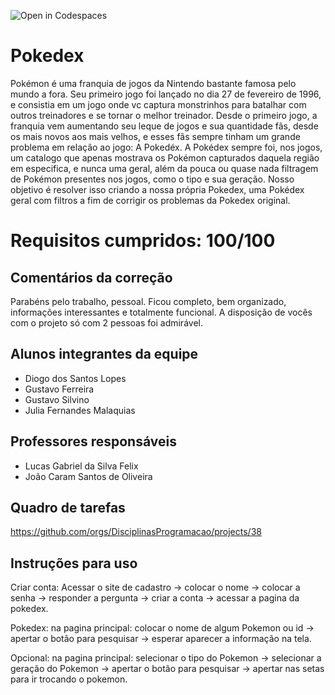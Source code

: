 ![Open in Codespaces](https://classroom.github.com/assets/open-in-codespaces-abfff4d4e15f9e1bd8274d9a39a0befe03a0632bb0f153d0ec72ff541cedbe34.svg)
# Pokedex
Pokémon é uma franquia de jogos da Nintendo bastante famosa pelo mundo a fora.
Seu primeiro jogo foi lançado no dia 27 de fevereiro de 1996, e consistia em um jogo onde vc captura monstrinhos para batalhar
com outros treinadores e se tornar o melhor treinador.
Desde o primeiro jogo, a franquia vem aumentando seu leque de jogos e sua quantidade fãs, desde os mais novos aos mais velhos, e esses fãs
sempre tinham um grande problema em relação ao jogo: A Pokedéx.
A Pokédex sempre foi, nos jogos, um catalogo que apenas mostrava os Pokémon capturados daquela região em especifica, e nunca uma geral, além da pouca ou quase nada
filtragem de Pokémon presentes nos jogos, como o tipo e sua geração.
Nosso objetivo é resolver isso criando a nossa própria Pokedex, uma Pokédex geral com filtros a fim de corrigir os problemas da Pokedex original.

# Requisitos cumpridos: 100/100
    
## Comentários da correção

Parabéns pelo trabalho, pessoal. Ficou completo, bem organizado, informações interessantes e totalmente funcional. A disposição de vocês com o projeto só com 2 pessoas foi admirável. 


## Alunos integrantes da equipe

* Diogo dos Santos Lopes
* Gustavo Ferreira
* Gustavo Silvino
* Julia Fernandes Malaquias

## Professores responsáveis

* Lucas Gabriel da Silva Felix
* João Caram Santos de Oliveira

## Quadro de tarefas
https://github.com/orgs/DisciplinasProgramacao/projects/38

## Instruções para uso
Criar conta: Acessar o site de cadastro -> colocar o nome -> colocar a senha -> responder a pergunta -> criar a conta -> acessar a pagina da pokedex.

Pokedex: na pagina principal: colocar o nome de algum Pokemon ou id -> apertar o botão para pesquisar -> esperar aparecer a informação na tela.

Opcional: na pagina principal: selecionar o tipo do Pokemon -> selecionar a geração do Pokemon -> apertar o botão para pesquisar -> apertar nas setas para ir trocando    o pokemon.
